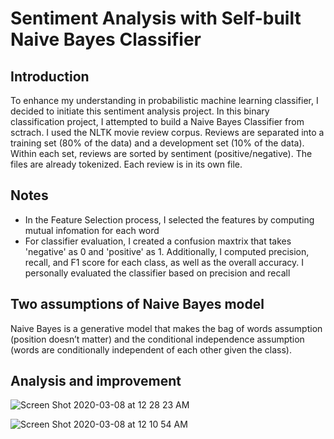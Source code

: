 # Sentiment Analysis with Self-built Naive Bayes Classifier
## Introduction
To enhance my understanding in probabilistic machine learning classifier, I decided to initiate this sentiment analysis project. In this binary classification project, I attempted to build a Naive Bayes Classifier from sctrach. I used the NLTK movie review corpus. 
Reviews are separated into a training set (80% of the data) and a development set (10% of the data). Within each set, reviews are sorted by sentiment (positive/negative). The files are already tokenized. Each review is in its own file.

## Notes
- In the Feature Selection process, I selected the features by computing mutual infomation for each word
- For classifier evaluation, I created a confusion maxtrix that takes 'negative' as 0 and 'positive' as 1. Additionally, 
I computed precision, recall, and F1 score for each class, as well as the overall accuracy. I personally evaluated the classifier based on precision and recall

## Two assumptions of Naive Bayes model
Naive Bayes is a generative model that makes the bag of words assumption (position doesn’t matter) and the conditional independence assumption (words are conditionally independent of each other given the class).

## Analysis and improvement
![Screen Shot 2020-03-08 at 12 28 23 AM](https://user-images.githubusercontent.com/60050802/76157216-db30dd00-60d3-11ea-9fd1-e55d11a07d51.png)

![Screen Shot 2020-03-08 at 12 10 54 AM](https://user-images.githubusercontent.com/60050802/76157027-55139700-60d1-11ea-9b17-d74e56fa2840.png)

